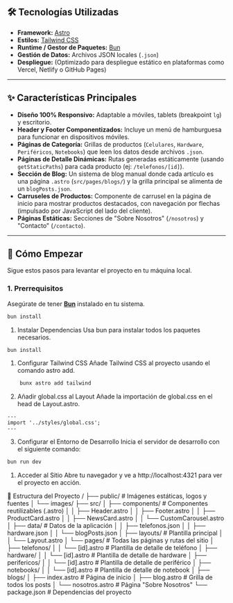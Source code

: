 

## 🛠️ Tecnologías Utilizadas

* **Framework:** [Astro](https://astro.build/)
* **Estilos:** [Tailwind CSS](https://tailwindcss.com/)
* **Runtime / Gestor de Paquetes:** [Bun](https://bun.sh/)
* **Gestión de Datos:** Archivos JSON locales (`.json`)
* **Despliegue:** (Optimizado para despliegue estático en plataformas como Vercel, Netlify o GitHub Pages)

---

## ✨ Características Principales

* **Diseño 100% Responsivo:** Adaptable a móviles, tablets (breakpoint `lg`) y escritorio.
* **Header y Footer Componentizados:** Incluye un menú de hamburguesa para funcionar en dispositivos móviles.
* **Páginas de Categoría:** Grillas de productos (`Celulares`, `Hardware`, `Periféricos`, `Notebooks`) que leen los datos desde archivos `.json`.
* **Páginas de Detalle Dinámicas:** Rutas generadas estáticamente (usando `getStaticPaths`) para cada producto (ej: `/telefonos/[id]`).
* **Sección de Blog:** Un sistema de blog manual donde cada artículo es una página `.astro` (`src/pages/blogs/`) y la grilla principal se alimenta de un `blogPosts.json`.
* **Carruseles de Productos:** Componente de carrusel en la página de inicio para mostrar productos destacados, con navegación por flechas (impulsado por JavaScript del lado del cliente).
* **Páginas Estáticas:** Secciones de "Sobre Nosotros" (`/nosotros`) y "Contacto" (`/contacto`).

---

## 🏁 Cómo Empezar

Sigue estos pasos para levantar el proyecto en tu máquina local.

### 1. Prerrequisitos

Asegúrate de tener **[Bun](https://bun.sh/)** instalado en tu sistema.

```bash
bun install
```
1. Instalar Dependencias
Usa bun para instalar todos los paquetes necesarios.

```bash
bun install
```
1. Configurar Tailwind CSS
Añade Tailwind CSS al proyecto usando el comando astro add.

```bash
    bunx astro add tailwind

```
2. Añadir global.css al Layout
Añade la importación de global.css en el head de Layout.astro.

```astro
---
import '../styles/global.css';
---
```

3. Configurar el Entorno de Desarrollo
Inicia el servidor de desarrollo con el siguiente comando:

```bash
bun run dev
```
1. Acceder al Sitio
Abre tu navegador y ve a http://localhost:4321 para ver el proyecto en acción.




📂 Estructura del Proyecto
/
├── public/                 # Imágenes estáticas, logos y fuentes
│   └── images/
├── src/
│   ├── components/         # Componentes reutilizables (.astro)
│   │   ├── Header.astro
│   │   ├── Footer.astro
│   │   ├── ProductCard.astro
│   │   ├── NewsCard.astro
│   │   └── CustomCarousel.astro
│   ├── data/                 # Datos de la aplicación
│   │   ├── telefonos.json
│   │   ├── hardware.json
│   │   └── blogPosts.json
│   ├── layouts/              # Plantilla principal
│   │   └── Layout.astro
│   └── pages/                # Todas las páginas y rutas del sitio
│       ├── telefonos/
│       │   └── [id].astro    # Plantilla de detalle de teléfono
│       ├── hardware/
│       │   └── [id].astro    # Plantilla de detalle de hardware
│       ├── perifericos/
│       │   └── [id].astro    # Plantilla de detalle de periférico
│       ├── notebooks/
│       │   └── [id].astro    # Plantilla de detalle de notebook
│       ├── blogs/
│       ├── index.astro       # Página de inicio
│       ├── blog.astro        # Grilla de todos los posts
│       └── nosotros.astro    # Página "Sobre Nosotros"
└── package.json            # Dependencias del proyecto